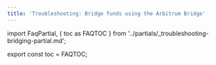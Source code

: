```yaml
---
title: 'Troubleshooting: Bridge funds using the Arbitrum Bridge'
---
```


import FaqPartial, { toc as FAQTOC } from '../partials/_troubleshooting-bridging-partial.md';

<div data-faq-origin-slug='bridging-faq'>
  <FaqPartial />
</div>

export const toc = FAQTOC;
